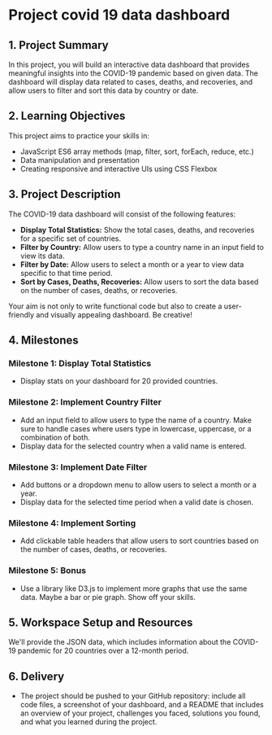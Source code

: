 # Project covid 19 data dashboard

## 1. Project Summary

In this project, you will build an interactive data dashboard that provides meaningful insights into the COVID-19 pandemic based on given data. The dashboard will display data related to cases, deaths, and recoveries, and allow users to filter and sort this data by country or date.

## 2. Learning Objectives

This project aims to practice your skills in:

- JavaScript ES6 array methods (map, filter, sort, forEach, reduce, etc.)
- Data manipulation and presentation
- Creating responsive and interactive UIs using CSS Flexbox

## 3. Project Description

The COVID-19 data dashboard will consist of the following features:

- **Display Total Statistics:** Show the total cases, deaths, and recoveries for a specific set of countries.
- **Filter by Country:** Allow users to type a country name in an input field to view its data.
- **Filter by Date:** Allow users to select a month or a year to view data specific to that time period.
- **Sort by Cases, Deaths, Recoveries:** Allow users to sort the data based on the number of cases, deaths, or recoveries.

Your aim is not only to write functional code but also to create a user-friendly and visually appealing dashboard. Be creative!

## 4. Milestones

### Milestone 1: Display Total Statistics

- Display stats on your dashboard for 20 provided countries.

### Milestone 2: Implement Country Filter

- Add an input field to allow users to type the name of a country. Make sure to handle cases where users type in lowercase, uppercase, or a combination of both.
- Display data for the selected country when a valid name is entered.

### Milestone 3: Implement Date Filter

- Add buttons or a dropdown menu to allow users to select a month or a year.
- Display data for the selected time period when a valid date is chosen.

### Milestone 4: Implement Sorting

- Add clickable table headers that allow users to sort countries based on the number of cases, deaths, or recoveries.

### Milestone 5: Bonus

- Use a library like D3.js to implement more graphs that use the same data. Maybe a bar or pie graph. Show off your skills.

## 5. Workspace Setup and Resources

We'll provide the JSON data, which includes information about the COVID-19 pandemic for 20 countries over a 12-month period.

## 6. Delivery

- The project should be pushed to your GitHub repository: include all code files, a screenshot of your dashboard, and a README that includes an overview of your project, challenges you faced, solutions you found, and what you learned during the project.